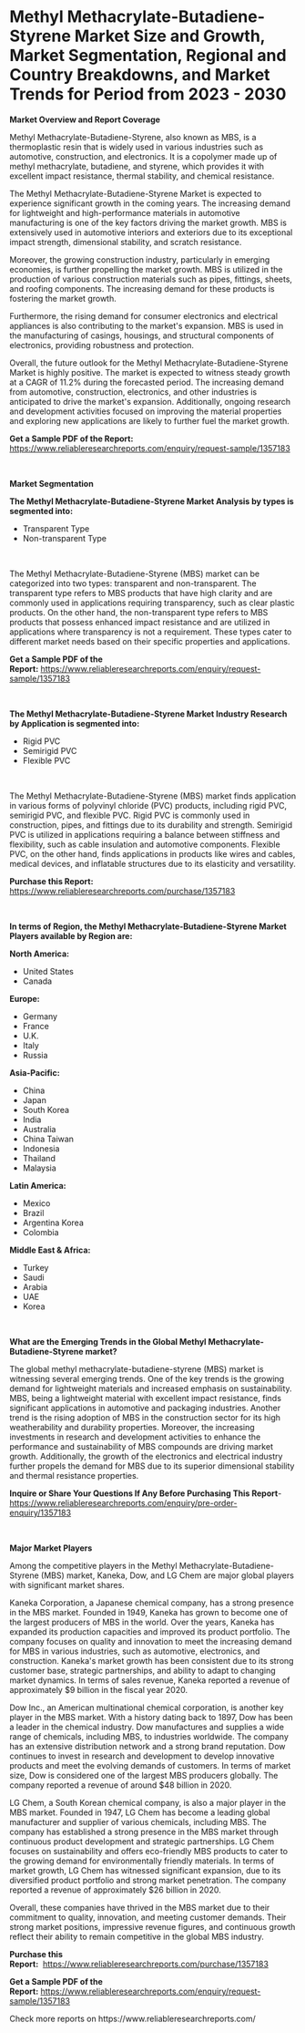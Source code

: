 <p><h1>Methyl Methacrylate-Butadiene-Styrene Market Size and Growth, Market Segmentation, Regional and Country Breakdowns, and Market Trends for Period from 2023 -  2030</h1></p><p><strong>Market Overview and Report Coverage</strong></p>
<p><p>Methyl Methacrylate-Butadiene-Styrene, also known as MBS, is a thermoplastic resin that is widely used in various industries such as automotive, construction, and electronics. It is a copolymer made up of methyl methacrylate, butadiene, and styrene, which provides it with excellent impact resistance, thermal stability, and chemical resistance.</p><p>The Methyl Methacrylate-Butadiene-Styrene Market is expected to experience significant growth in the coming years. The increasing demand for lightweight and high-performance materials in automotive manufacturing is one of the key factors driving the market growth. MBS is extensively used in automotive interiors and exteriors due to its exceptional impact strength, dimensional stability, and scratch resistance.</p><p>Moreover, the growing construction industry, particularly in emerging economies, is further propelling the market growth. MBS is utilized in the production of various construction materials such as pipes, fittings, sheets, and roofing components. The increasing demand for these products is fostering the market growth.</p><p>Furthermore, the rising demand for consumer electronics and electrical appliances is also contributing to the market's expansion. MBS is used in the manufacturing of casings, housings, and structural components of electronics, providing robustness and protection.</p><p>Overall, the future outlook for the Methyl Methacrylate-Butadiene-Styrene Market is highly positive. The market is expected to witness steady growth at a CAGR of 11.2% during the forecasted period. The increasing demand from automotive, construction, electronics, and other industries is anticipated to drive the market's expansion. Additionally, ongoing research and development activities focused on improving the material properties and exploring new applications are likely to further fuel the market growth.</p></p>
<p><strong>Get a Sample PDF of the Report:</strong> <a href="https://www.reliableresearchreports.com/enquiry/request-sample/1357183">https://www.reliableresearchreports.com/enquiry/request-sample/1357183</a></p>
<p>&nbsp;</p>
<p><strong>Market Segmentation</strong></p>
<p><strong>The Methyl Methacrylate-Butadiene-Styrene Market Analysis by types is segmented into:</strong></p>
<p><ul><li>Transparent Type</li><li>Non-transparent Type</li></ul></p>
<p>&nbsp;</p>
<p><p>The Methyl Methacrylate-Butadiene-Styrene (MBS) market can be categorized into two types: transparent and non-transparent. The transparent type refers to MBS products that have high clarity and are commonly used in applications requiring transparency, such as clear plastic products. On the other hand, the non-transparent type refers to MBS products that possess enhanced impact resistance and are utilized in applications where transparency is not a requirement. These types cater to different market needs based on their specific properties and applications.</p></p>
<p><strong>Get a Sample PDF of the Report:</strong>&nbsp;<a href="https://www.reliableresearchreports.com/enquiry/request-sample/1357183">https://www.reliableresearchreports.com/enquiry/request-sample/1357183</a></p>
<p>&nbsp;</p>
<p><strong>The Methyl Methacrylate-Butadiene-Styrene Market Industry Research by Application is segmented into:</strong></p>
<p><ul><li>Rigid PVC</li><li>Semirigid PVC</li><li>Flexible PVC</li></ul></p>
<p>&nbsp;</p>
<p><p>The Methyl Methacrylate-Butadiene-Styrene (MBS) market finds application in various forms of polyvinyl chloride (PVC) products, including rigid PVC, semirigid PVC, and flexible PVC. Rigid PVC is commonly used in construction, pipes, and fittings due to its durability and strength. Semirigid PVC is utilized in applications requiring a balance between stiffness and flexibility, such as cable insulation and automotive components. Flexible PVC, on the other hand, finds applications in products like wires and cables, medical devices, and inflatable structures due to its elasticity and versatility.</p></p>
<p><strong>Purchase this Report:</strong>&nbsp; <a href="https://www.reliableresearchreports.com/purchase/1357183">https://www.reliableresearchreports.com/purchase/1357183</a></p>
<p>&nbsp;</p>
<p><strong>In terms of Region, the Methyl Methacrylate-Butadiene-Styrene Market Players available by Region are:</strong></p>
<p>
    <p> <strong> North America: </strong>
        <ul>
            <li>United States</li>
            <li>Canada</li>
        </ul>
        </p> 
    <p> <strong> Europe: </strong>
        <ul>
            <li>Germany</li>
            <li>France</li>
            <li>U.K.</li>
            <li>Italy</li>
            <li>Russia</li>
        </ul>
        </p> 
    <p> <strong> Asia-Pacific: </strong>
        <ul>
            <li>China</li>
            <li>Japan</li>
            <li>South Korea</li>
            <li>India</li>
            <li>Australia</li>
            <li>China Taiwan</li>
            <li>Indonesia</li>
            <li>Thailand</li>
            <li>Malaysia</li>
        </ul>
        </p> 
    <p> <strong> Latin America: </strong>
        <ul>
            <li>Mexico</li>
            <li>Brazil</li>
            <li>Argentina Korea</li>
            <li>Colombia</li>
        </ul>
        </p> 
    <p> <strong> Middle East & Africa: </strong>
        <ul>
            <li>Turkey</li>
            <li>Saudi</li>
            <li>Arabia</li>
            <li>UAE</li>
            <li>Korea</li>
        </ul>
    </p>
    </p>
<p>&nbsp;</p>
<p><strong>What are the Emerging Trends in the Global Methyl Methacrylate-Butadiene-Styrene market?</strong></p>
<p><p>The global methyl methacrylate-butadiene-styrene (MBS) market is witnessing several emerging trends. One of the key trends is the growing demand for lightweight materials and increased emphasis on sustainability. MBS, being a lightweight material with excellent impact resistance, finds significant applications in automotive and packaging industries. Another trend is the rising adoption of MBS in the construction sector for its high weatherability and durability properties. Moreover, the increasing investments in research and development activities to enhance the performance and sustainability of MBS compounds are driving market growth. Additionally, the growth of the electronics and electrical industry further propels the demand for MBS due to its superior dimensional stability and thermal resistance properties.</p></p>
<p><strong>Inquire or Share Your Questions If Any Before Purchasing This Report</strong>- <a href="https://www.reliableresearchreports.com/enquiry/pre-order-enquiry/1357183">https://www.reliableresearchreports.com/enquiry/pre-order-enquiry/1357183</a></p>
<p>&nbsp;</p>
<p><strong>Major Market Players</strong></p>
<p><p>Among the competitive players in the Methyl Methacrylate-Butadiene-Styrene (MBS) market, Kaneka, Dow, and LG Chem are major global players with significant market shares.</p><p>Kaneka Corporation, a Japanese chemical company, has a strong presence in the MBS market. Founded in 1949, Kaneka has grown to become one of the largest producers of MBS in the world. Over the years, Kaneka has expanded its production capacities and improved its product portfolio. The company focuses on quality and innovation to meet the increasing demand for MBS in various industries, such as automotive, electronics, and construction. Kaneka's market growth has been consistent due to its strong customer base, strategic partnerships, and ability to adapt to changing market dynamics. In terms of sales revenue, Kaneka reported a revenue of approximately $9 billion in the fiscal year 2020.</p><p>Dow Inc., an American multinational chemical corporation, is another key player in the MBS market. With a history dating back to 1897, Dow has been a leader in the chemical industry. Dow manufactures and supplies a wide range of chemicals, including MBS, to industries worldwide. The company has an extensive distribution network and a strong brand reputation. Dow continues to invest in research and development to develop innovative products and meet the evolving demands of customers. In terms of market size, Dow is considered one of the largest MBS producers globally. The company reported a revenue of around $48 billion in 2020.</p><p>LG Chem, a South Korean chemical company, is also a major player in the MBS market. Founded in 1947, LG Chem has become a leading global manufacturer and supplier of various chemicals, including MBS. The company has established a strong presence in the MBS market through continuous product development and strategic partnerships. LG Chem focuses on sustainability and offers eco-friendly MBS products to cater to the growing demand for environmentally friendly materials. In terms of market growth, LG Chem has witnessed significant expansion, due to its diversified product portfolio and strong market penetration. The company reported a revenue of approximately $26 billion in 2020.</p><p>Overall, these companies have thrived in the MBS market due to their commitment to quality, innovation, and meeting customer demands. Their strong market positions, impressive revenue figures, and continuous growth reflect their ability to remain competitive in the global MBS industry.</p></p>
<p><strong>Purchase this Report:</strong>&nbsp;&nbsp;<a href="https://www.reliableresearchreports.com/purchase/1357183">https://www.reliableresearchreports.com/purchase/1357183</a></p>
<p></p>
<p><strong>Get a Sample PDF of the Report:</strong>&nbsp;<a href="https://www.reliableresearchreports.com/enquiry/request-sample/1357183">https://www.reliableresearchreports.com/enquiry/request-sample/1357183</a></p>
<p>Check more reports on https://www.reliableresearchreports.com/</p>